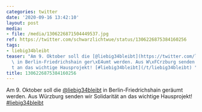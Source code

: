 ```yaml
---
categories: twitter
date: '2020-09-16 13:42:10'
layout: post
media:
- file: /media/1306226871504449537.jpg
ref: https://twitter.com/schwarzlichtwue/status/1306226875384160256
tags:
- liebig34bleibt
teaser: "Am 9. Oktober soll die [@liebig34bleibt](https://twitter.com/liebig34bleibt)\
  \ in Berlin-Friedrichshain ger\xE4umt werden. Aus W\xFCrzburg senden wir Solidarit\xE4\
  t an das wichtige Hausprojekt! [#liebig34bleibt](/t/liebig34bleibt) "
title: 1306226875384160256
---
```

Am 9. Oktober soll die [@liebig34bleibt](https://twitter.com/liebig34bleibt) in Berlin-Friedrichshain geräumt werden. Aus Würzburg senden wir Solidarität an das wichtige Hausprojekt! [#liebig34bleibt](/t/liebig34bleibt) 
